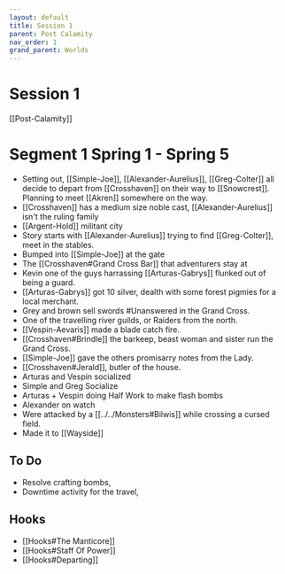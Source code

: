 ```yaml
---
layout: default
title: Session 1
parent: Post Calamity
nav_order: 1
grand_parent: Worlds
---
```

# Session 1
[[Post-Calamity]]

# Segment 1 Spring 1 - Spring 5
* Setting out, [[Simple-Joe]], [[Alexander-Aurelius]], [[Greg-Colter]] all decide to depart from [[Crosshaven]] on their way to [[Snowcrest]]. Planning to meet [[Akren]] somewhere on the way.
* [[Crosshaven]] has a medium size noble cast, [[Alexander-Aurelius]] isn't the ruling family
* [[Argent-Hold]] militant city
* Story starts with [[Alexander-Aurelius]] trying to find [[Greg-Colter]], meet in the stables.
* Bumped into [[Simple-Joe]] at the gate
* The [[Crosshaven#Grand Cross Bar]] that adventurers stay at
* Kevin one of the guys harrassing [[Arturas-Gabrys]] flunked out of being a guard.
* [[Arturas-Gabrys]] got 10 silver, dealth with some forest pigmies for a local merchant.
* Grey and brown sell swords #Unanswered in the Grand Cross.
* One of the travelling river guilds, or Raiders from the north.
* [[Vespin-Aevaris]] made a blade catch fire.
* [[Crosshaven#Brindle]] the barkeep, beast woman and sister run the Grand Cross.
* [[Simple-Joe]] gave the others promisarry notes from the Lady.
* [[Crosshaven#Jerald]], butler of the house.
* Arturas and Vespin socialized
* Simple and Greg Socialize
* Arturas + Vespin doing Half Work to make flash bombs
* Alexander on watch
* Were attacked by a [[../../Monsters#Bilwis]] while crossing a cursed field.
* Made it to [[Wayside]]

## To Do
* Resolve crafting bombs,
* Downtime activity for the travel,

## Hooks
* [[Hooks#The Manticore]]
* [[Hooks#Staff Of Power]]
* [[Hooks#Departing]]
